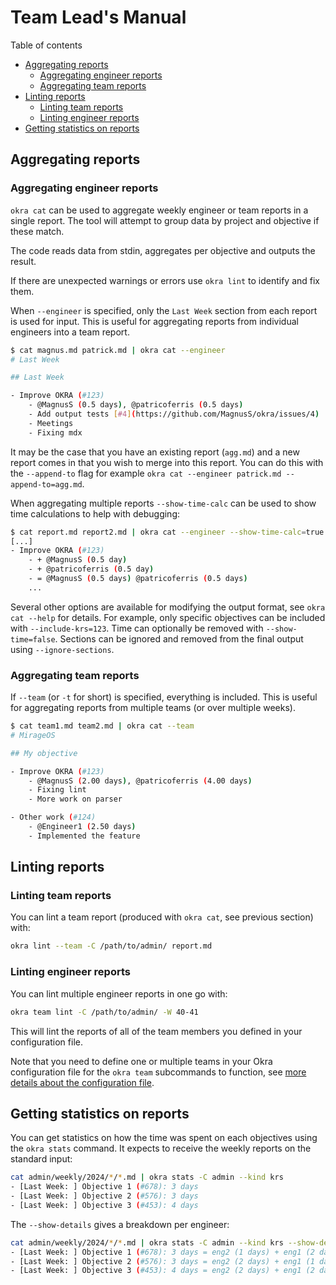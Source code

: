 # Team Lead's Manual

Table of contents
- [Aggregating reports](#aggregating-reports)
  - [Aggregating engineer reports](#aggregating-engineer-reports)
  - [Aggregating team reports](#aggregating-team-reports)
- [Linting reports](#linting-reports)
  - [Linting team reports](#linting-team-reports)
  - [Linting engineer reports](#linting-engineer-reports)
- [Getting statistics on reports](#getting-statistics-on-reports)

## Aggregating reports

### Aggregating engineer reports

`okra cat` can be used to aggregate weekly engineer or team reports in a single report. The tool will attempt to group data by project and objective if these match.

The code reads data from stdin, aggregates per objective and outputs the result.

If there are unexpected warnings or errors use `okra lint` to identify and fix them.

When `--engineer` is specified, only the `Last Week` section from each report is used for input. This is useful for aggregating reports from individual engineers into a team report.

```sh
$ cat magnus.md patrick.md | okra cat --engineer
# Last Week

## Last Week

- Improve OKRA (#123)
    - @MagnusS (0.5 days), @patricoferris (0.5 days)
    - Add output tests [#4](https://github.com/MagnusS/okra/issues/4)
    - Meetings
    - Fixing mdx
```

It may be the case that you have an existing report (`agg.md`) and a new report comes in that you wish to merge into this report. You can do this with the `--append-to` flag for example `okra cat --engineer patrick.md --append-to=agg.md`.

When aggregating multiple reports `--show-time-calc` can be used to show time calculations to help with debugging:
```sh
$ cat report.md report2.md | okra cat --engineer --show-time-calc=true
[...]
- Improve OKRA (#123)
    - + @MagnusS (0.5 day)
    - + @patricoferris (0.5 day)
    - = @MagnusS (0.5 days) @patricoferris (0.5 days)
    ...
```

Several other options are available for modifying the output format, see `okra cat --help` for details. For example, only specific objectives can be included with `--include-krs=123`. Time can optionally be removed with `--show-time=false`. Sections can be ignored and removed from the final output using `--ignore-sections`.

### Aggregating team reports

If `--team` (or `-t` for short) is specified, everything is included. This is useful for aggregating reports from multiple teams (or over multiple weeks).

```sh
$ cat team1.md team2.md | okra cat --team
# MirageOS

## My objective

- Improve OKRA (#123)
    - @MagnusS (2.00 days), @patricoferris (4.00 days)
    - Fixing lint
    - More work on parser

- Other work (#124)
    - @Engineer1 (2.50 days)
    - Implemented the feature
```

## Linting reports

### Linting team reports

You can lint a team report (produced with `okra cat`, see previous section) with:
```sh
okra lint --team -C /path/to/admin/ report.md
```

### Linting engineer reports

You can lint multiple engineer reports in one go with:
```sh
okra team lint -C /path/to/admin/ -W 40-41
```

This will lint the reports of all of the team members you defined in your configuration file.

Note that you need to define one or multiple teams in your Okra configuration file for the `okra team` subcommands to function, see [more details about the configuration file](configuration-file.md).

## Getting statistics on reports

You can get statistics on how the time was spent on each objectives using the `okra stats` command.
It expects to receive the weekly reports on the standard input:
```sh
cat admin/weekly/2024/*/*.md | okra stats -C admin --kind krs
- [Last Week: ] Objective 1 (#678): 3 days
- [Last Week: ] Objective 2 (#576): 3 days
- [Last Week: ] Objective 3 (#453): 4 days
```

The `--show-details` gives a breakdown per engineer:
```sh
cat admin/weekly/2024/*/*.md | okra stats -C admin --kind krs --show-details
- [Last Week: ] Objective 1 (#678): 3 days = eng2 (1 days) + eng1 (2 days)
- [Last Week: ] Objective 2 (#576): 3 days = eng2 (2 days) + eng1 (1 days)
- [Last Week: ] Objective 3 (#453): 4 days = eng2 (2 days) + eng1 (2 days)
```
